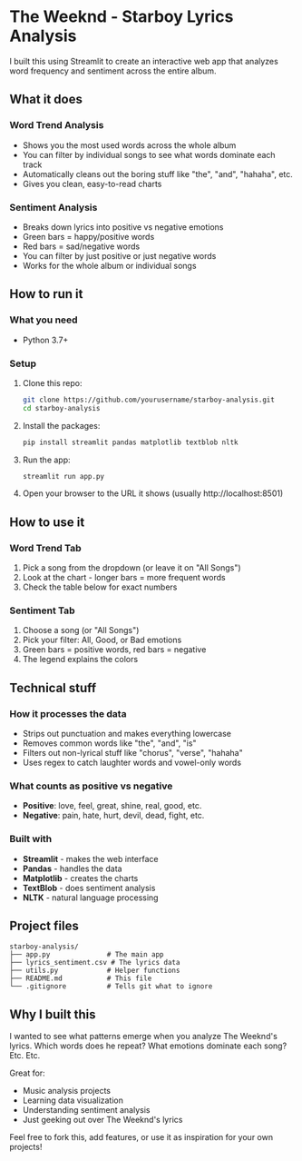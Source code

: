 # The Weeknd - Starboy Lyrics Analysis

I built this using Streamlit to create an interactive web app that analyzes word frequency and sentiment across the entire album. 

## What it does

### Word Trend Analysis
- Shows you the most used words across the whole album
- You can filter by individual songs to see what words dominate each track
- Automatically cleans out the boring stuff like "the", "and", "hahaha", etc.
- Gives you clean, easy-to-read charts

### Sentiment Analysis  
- Breaks down lyrics into positive vs negative emotions
- Green bars = happy/positive words
- Red bars = sad/negative words
- You can filter by just positive or just negative words
- Works for the whole album or individual songs

## How to run it

### What you need
- Python 3.7+

### Setup
1. Clone this repo:
   ```bash
   git clone https://github.com/yourusername/starboy-analysis.git
   cd starboy-analysis
   ```

2. Install the packages:
   ```bash
   pip install streamlit pandas matplotlib textblob nltk
   ```

3. Run the app:
   ```bash
   streamlit run app.py
   ```

4. Open your browser to the URL it shows (usually http://localhost:8501)

## How to use it

### Word Trend Tab
1. Pick a song from the dropdown (or leave it on "All Songs")
2. Look at the chart - longer bars = more frequent words
3. Check the table below for exact numbers

### Sentiment Tab  
1. Choose a song (or "All Songs")
2. Pick your filter: All, Good, or Bad emotions
3. Green bars = positive words, red bars = negative
4. The legend explains the colors

## Technical stuff

### How it processes the data
- Strips out punctuation and makes everything lowercase
- Removes common words like "the", "and", "is"
- Filters out non-lyrical stuff like "chorus", "verse", "hahaha"
- Uses regex to catch laughter words and vowel-only words

### What counts as positive vs negative
- **Positive**: love, feel, great, shine, real, good, etc.
- **Negative**: pain, hate, hurt, devil, dead, fight, etc.

### Built with
- **Streamlit** - makes the web interface
- **Pandas** - handles the data
- **Matplotlib** - creates the charts
- **TextBlob** - does sentiment analysis
- **NLTK** - natural language processing

## Project files
```
starboy-analysis/
├── app.py              # The main app
├── lyrics_sentiment.csv # The lyrics data
├── utils.py            # Helper functions
├── README.md           # This file
└── .gitignore          # Tells git what to ignore
```

## Why I built this
I wanted to see what patterns emerge when you analyze The Weeknd's lyrics. Which words does he repeat? What emotions dominate each song? Etc. Etc.

Great for:
- Music analysis projects
- Learning data visualization
- Understanding sentiment analysis
- Just geeking out over The Weeknd's lyrics

Feel free to fork this, add features, or use it as inspiration for your own projects!

